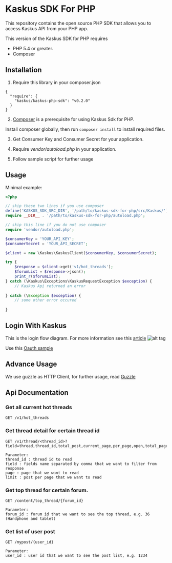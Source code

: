 Kaskus SDK For PHP
====================


This repository contains the open source PHP SDK that allows you to access Kaskus API from your PHP app.

This version of the Kaskus SDK for PHP requires 
* PHP 5.4 or greater.
* Composer

Installation
------------

1) Require this library in your composer.json
```
{
  "require": {
    "kaskus/kaskus-php-sdk": "v0.2.0"
  }
}
```

2) [Composer](https://getcomposer.org/) is a prerequisite for using Kaskus Sdk for PHP.

Install composer globally, then run `composer install` to install required files.

3) Get Consumer Key and Consumer Secret for your application.

4) Require *vendor/autoload.php* in your application.

5) Follow sample script for further usage



Usage
-----

Minimal example:

```php
<?php

// skip these two lines if you use composer 
define('KASKUS_SDK_SRC_DIR', '/path/to/kaskus-sdk-for-php/src/Kaskus/');
require __DIR__ . '/path/to/kaskus-sdk-for-php/autoload.php';

// skip this line if you do not use composer
require 'vendor/autoload.php';

$consumerKey = 'YOUR_API_KEY';
$consumerSecret = 'YOUR_API_SECRET';

$client = new \Kaskus\KaskusClient($consumerKey, $consumerSecret);

try {
    $response = $client->get('v1/hot_threads');
    $forumList = $response->json();
    print_r($forumList);
} catch (\Kaskus\Exceptions\KaskusRequestException $exception) {
    // Kaskus Api returned an error
    
} catch (\Exception $exception) {
    // some other error occured
    
}

```

Login With Kaskus
-----------------

This is the login flow diagram. For more information see this [article](http://oauthbible.com/)
![alt tag](https://raw.githubusercontent.com/kaskus/kaskus-php-sdk/master/docs/Kaskus%20Oauth1%20Login%20Flow.png)

Use this [Oauth sample](sample/simpleApplication/index.php)

Advance Usage
-------------

We use guzzle as HTTP Client, for further usage, read [Guzzle](http://guzzle.readthedocs.org/en/latest/)

Api Documentation
-----------------

### Get all current hot threads
```
GET /v1/hot_threads
```

### Get thread detail for certain thread id

```
GET /v1/thread/<thread_id>?field=thread,thread_id,total_post,current_page,per_page,open,total_page,posts,profilepicture,post_username,post_userid,title,decoded,dateline,profilepicture,usertitle,post_id,reputation_box,pagetext,enable_reputation&page=1&limit=20

Parameter:
thread_id : thread id to read
field : fields name separated by comma that we want to filter from response
page : page that we want to read
limit : post per page that we want to read
```

### Get top thread for certain forum.

```
GET /content/top_thread/{forum_id}

Parameter:
forum_id : forum id that we want to see the top thread, e.g. 36 (Handphone and tablet)

```


### Get list of user post

```
GET /mypost/{user_id}

Parameter:
user_id : user id that we want to see the post list, e.g. 1234
```




